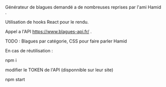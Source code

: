 Générateur de blagues demandé a de nombreuses reprises par l'ami Hamid . 

Utilisation de hooks React pour le rendu.

Appel a l'API https://www.blagues-api.fr/ .

TODO : Blagues par catégorie, CSS pour faire parler Hamid

En cas de réutilisation : 

npm i

modifier le TOKEN de l'API (disponnible sur leur site) 

npm start 

